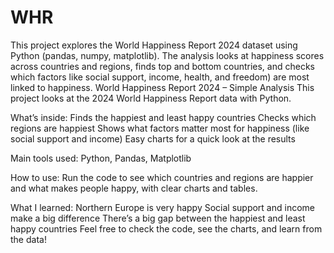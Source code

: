 # WHR
This project explores the World Happiness Report 2024 dataset using Python (pandas, numpy, matplotlib). The analysis looks at happiness scores across countries and regions, finds top and bottom countries, and checks which factors like social support, income, health, and freedom) are most linked to happiness.
World Happiness Report 2024 – Simple Analysis
This project looks at the 2024 World Happiness Report data with Python.

What’s inside:
Finds the happiest and least happy countries
Checks which regions are happiest
Shows what factors matter most for happiness (like social support and income)
Easy charts for a quick look at the results

Main tools used:
Python, Pandas, Matplotlib

How to use:
Run the code to see which countries and regions are happier and what makes people happy, with clear charts and tables.

What I learned:
Northern Europe is very happy
Social support and income make a big difference
There’s a big gap between the happiest and least happy countries
Feel free to check the code, see the charts, and learn from the data!
